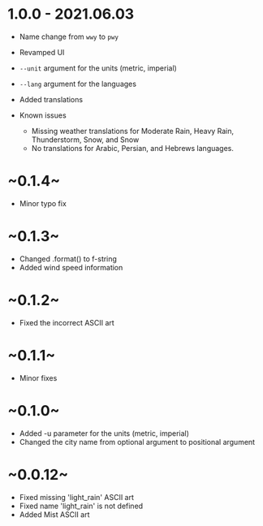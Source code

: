 # 1.0.0 - 2021.06.03
* Name change from `wwy` to `pwy`
* Revamped UI
* `--unit` argument for the units (metric, imperial)
* `--lang` argument for the languages
* Added translations

* Known issues
    * Missing weather translations for Moderate Rain, Heavy Rain, Thunderstorm, Snow, and Snow
    * No translations for Arabic, Persian, and Hebrews languages.


# ~0.1.4~
* Minor typo fix


# ~0.1.3~
* Changed .format() to f-string
* Added wind speed information


# ~0.1.2~
* Fixed the incorrect ASCII art


# ~0.1.1~
* Minor fixes


# ~0.1.0~
* Added -u parameter for the units (metric, imperial)
* Changed the city name from optional argument to positional argument


# ~0.0.12~
* Fixed missing 'light_rain' ASCII art
* Fixed name 'light_rain' is not defined
* Added Mist ASCII art